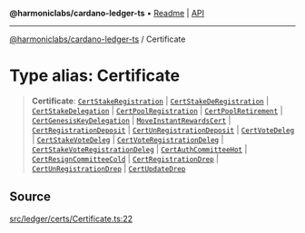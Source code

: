 **@harmoniclabs/cardano-ledger-ts** • [Readme](../Introduction) \| [API](../globals)

***

[@harmoniclabs/cardano-ledger-ts](../Introduction) / Certificate

# Type alias: Certificate

> **Certificate**: [`CertStakeRegistration`](../classes/CertStakeRegistration) \| [`CertStakeDeRegistration`](../classes/CertStakeDeRegistration) \| [`CertStakeDelegation`](../classes/CertStakeDelegation) \| [`CertPoolRegistration`](../classes/CertPoolRegistration) \| [`CertPoolRetirement`](../classes/CertPoolRetirement) \| [`CertGenesisKeyDelegation`](../classes/CertGenesisKeyDelegation) \| [`MoveInstantRewardsCert`](../classes/MoveInstantRewardsCert) \| [`CertRegistrationDeposit`](../classes/CertRegistrationDeposit) \| [`CertUnRegistrationDeposit`](../classes/CertUnRegistrationDeposit) \| [`CertVoteDeleg`](../classes/CertVoteDeleg) \| [`CertStakeVoteDeleg`](../classes/CertStakeVoteDeleg) \| [`CertVoteRegistrationDeleg`](../classes/CertVoteRegistrationDeleg) \| [`CertStakeVoteRegistrationDeleg`](../classes/CertStakeVoteRegistrationDeleg) \| [`CertAuthCommitteeHot`](../classes/CertAuthCommitteeHot) \| [`CertResignCommitteeCold`](../classes/CertResignCommitteeCold) \| [`CertRegistrationDrep`](../classes/CertRegistrationDrep) \| [`CertUnRegistrationDrep`](../classes/CertUnRegistrationDrep) \| [`CertUpdateDrep`](../classes/CertUpdateDrep)

## Source

[src/ledger/certs/Certificate.ts:22](https://github.com/HarmonicLabs/cardano-ledger-ts/blob/d1659b0/src/ledger/certs/Certificate.ts#L22)
